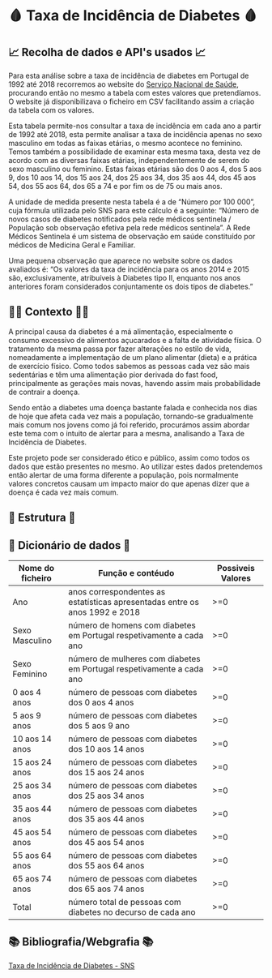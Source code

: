 # 🩸 Taxa de Incidência de Diabetes 🩸

## 📈 Recolha de dados e API's usados 📈

Para esta análise sobre a taxa de incidência de diabetes em Portugal de 1992 até 2018 recorremos ao website do [Serviço Nacional de Saúde](https://transparencia.sns.gov.pt/explore/dataset/taxa-de-incidencia-de-diabetes/information/?flg=pt&sort=periodo&dataChart=eyJxdWVyaWVzIjpbeyJjaGFydHMiOlt7InR5cGUiOiJjb2x1bW4iLCJmdW5jIjoiU1VNIiwic2NpZW50aWZpY0Rpc3BsYXkiOnRydWUsImNvbG9yIjoiIzY2YzJhNSIsInlBeGlzIjoidG90YWwifV0sInhBeGlzIjoicGVyaW9kbyIsIm1heHBvaW50cyI6NTAsInNvcnQiOiIiLCJ0aW1lc2NhbGUiOiJ5ZWFyIiwiY29uZmlnIjp7ImRhdGFzZXQiOiJ0YXhhLWRlLWluY2lkZW5jaWEtZGUtZGlhYmV0ZXMiLCJvcHRpb25zIjp7ImZsZyI6InB0Iiwic29ydCI6InBlcmlvZG8ifX19XSwidGltZXNjYWxlIjoiIiwiZGlzcGxheUxlZ2VuZCI6dHJ1ZSwiYWxpZ25Nb250aCI6dHJ1ZX0%3D), procurando então no mesmo a tabela com estes valores que pretendíamos. O website já disponibilizava o ficheiro em CSV facilitando assim a criação da tabela com os valores.
  
Esta tabela permite-nos consultar a taxa de incidência em cada ano a partir de 1992 até 2018, esta permite analisar a taxa de incidência apenas no sexo masculino em todas as faixas etárias, o mesmo acontece no feminino. Temos também a possibilidade de examinar esta mesma taxa, desta vez de acordo com as diversas faixas etárias, independentemente de serem do sexo masculino ou feminino. Estas faixas etárias são dos 0 aos 4, dos 5 aos 9, dos 10 aos 14, dos 15 aos 24, dos 25 aos 34, dos 35 aos 44, dos 45 aos 54, dos 55 aos 64, dos 65 a 74 e por fim os de 75 ou mais anos.

A unidade de medida presente nesta tabela é a de “Número por 100 000”, cuja fórmula utilizada pelo SNS para este cálculo é a seguinte: “Número de novos casos de diabetes notificados pela rede médicos sentinela / População sob observação efetiva pela rede médicos sentinela”. A Rede Médicos Sentinela é um sistema de observação em saúde constituído por médicos de Medicina Geral e Familiar. 

Uma pequena observação que aparece no website sobre os dados avaliados é: “Os valores da taxa de incidência para os anos 2014 e 2015 são, exclusivamente, atribuíveis à Diabetes tipo II, enquanto nos anos anteriores foram considerados conjuntamente os dois tipos de diabetes.”

## ✍🏼 Contexto ✍🏼

A principal causa da diabetes é a má alimentação, especialmente o consumo excessivo de alimentos açucarados e a falta de atividade física. O tratamento da mesma passa por fazer alterações no estilo de vida, nomeadamente a implementação de um plano alimentar (dieta) e a prática de exercício físico.
Como todos sabemos as pessoas cada vez são mais sedentárias e têm uma alimentação pior derivada do fast food, principalmente as gerações mais novas, havendo assim mais probabilidade de contrair a doença.

Sendo então a diabetes uma doença bastante falada e conhecida nos dias de hoje que afeta cada vez mais a população, tornando-se gradualmente mais comum nos jovens como já foi referido, procurámos assim abordar este tema com o intuito de alertar para a mesma, analisando a Taxa de Incidência de Diabetes.

Este projeto pode ser considerado ético e público, assim como todos os dados que estão presentes no mesmo. Ao utilizar estes dados pretendemos então alertar de uma forma diferente a população, pois normalmente valores concretos causam um impacto maior do que apenas dizer que a doença é cada vez mais comum.

## 🧱 Estrutura 🧱
## 📔 Dicionário de dados 📔 


| Nome do ficheiro  |  Função e contéudo  |  Possiveis Valores  |
| ------------------- | ------------------- | ----------------- |
|  Ano |  anos correspondentes as estatísticas apresentadas entre os anos 1992 e 2018 | >=0 |
|  Sexo Masculino |  número de homens com diabetes em Portugal respetivamente a cada ano | >=0 |
|  Sexo Feminino  |  número de mulheres com diabetes em Portugal respetivamente a cada ano | >=0 |
|  0 aos 4 anos |  número de pessoas com diabetes dos 0 aos 4 anos | >=0 |
|  5 aos 9 anos |  número de pessoas com diabetes dos 5 aos 9 ano | >=0 |
|  10 aos 14 anos |  número de pessoas com diabetes dos 10 aos 14 anos | >=0 |
|  15 aos 24 anos |  número de pessoas com diabetes dos 15 aos 24 anos | >=0 |
|  25 aos 34 anos |  número de pessoas com diabetes dos 25 aos 34 anos | >=0 |
|  35 aos 44 anos |  número de pessoas com diabetes dos 35 aos 44 anos | >=0 |
|  45 aos 54 anos |  número de pessoas com diabetes dos 45 aos 54 anos | >=0 |
|  55 aos 64 anos |  número de pessoas com diabetes dos 55 aos 64 anos | >=0 |
|  65 aos 74 anos |  número de pessoas com diabetes dos 65 aos 74 anos | >=0 |
|  Total |  número total de pessoas com diabetes no decurso de cada ano | >=0 |




## 📚 Bibliografia/Webgrafia 📚

[Taxa de Incidência de Diabetes - SNS](https://transparencia.sns.gov.pt/explore/dataset/taxa-de-incidencia-de-diabetes/information/?flg=pt&sort=periodo&dataChart=eyJxdWVyaWVzIjpbeyJjaGFydHMiOlt7InR5cGUiOiJjb2x1bW4iLCJmdW5jIjoiU1VNIiwic2NpZW50aWZpY0Rpc3BsYXkiOnRydWUsImNvbG9yIjoiIzY2YzJhNSIsInlBeGlzIjoidG90YWwifV0sInhBeGlzIjoicGVyaW9kbyIsIm1heHBvaW50cyI6NTAsInNvcnQiOiIiLCJ0aW1lc2NhbGUiOiJ5ZWFyIiwiY29uZmlnIjp7ImRhdGFzZXQiOiJ0YXhhLWRlLWluY2lkZW5jaWEtZGUtZGlhYmV0ZXMiLCJvcHRpb25zIjp7ImZsZyI6InB0Iiwic29ydCI6InBlcmlvZG8ifX19XSwidGltZXNjYWxlIjoiIiwiZGlzcGxheUxlZ2VuZCI6dHJ1ZSwiYWxpZ25Nb250aCI6dHJ1ZX0%3D)

